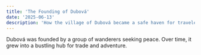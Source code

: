 ```yaml
---
title: 'The Founding of Dubová'
date: '2025-06-13'
description: 'How the village of Dubová became a safe haven for travelers.'
---
```


Dubová was founded by a group of wanderers seeking peace. Over time, it grew into a bustling hub for trade and adventure.
